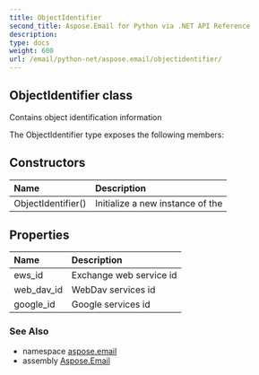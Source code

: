 ```yaml
---
title: ObjectIdentifier
second_title: Aspose.Email for Python via .NET API Reference
description: 
type: docs
weight: 600
url: /email/python-net/aspose.email/objectidentifier/
---
```


## ObjectIdentifier class

Contains object identification information

The ObjectIdentifier type exposes the following members:
## Constructors
| Name | Description |
| :- | :- |
|ObjectIdentifier()|Initialize a new instance of the|
## Properties
| Name | Description |
| :- | :- |
|ews_id|Exchange web service id|
|web_dav_id|WebDav services id|
|google_id|Google services id|

### See Also

* namespace [aspose.email](/email/python-net/aspose.email/)
* assembly [Aspose.Email](/slides/python-net/)

